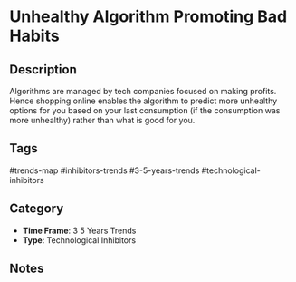 # Unhealthy Algorithm Promoting Bad Habits

## Description
Algorithms are managed by tech companies focused on making profits. Hence shopping online enables the algorithm to predict more unhealthy options for you based on your last consumption (if the consumption was more unhealthy) rather than what is good for you.

## Tags
#trends-map #inhibitors-trends #3-5-years-trends #technological-inhibitors

## Category
- **Time Frame**: 3 5 Years Trends
- **Type**: Technological Inhibitors

## Notes
<!-- Add your notes here -->
